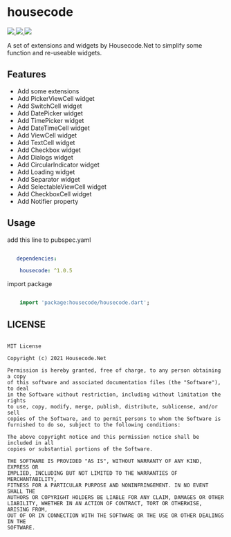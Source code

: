 # housecode
<a href="https://pub.dev/packages/housecode">
  <img src="https://img.shields.io/pub/v/housecode.svg"/>
</a>
<a href="https://flutter.dev/">
  <img src="https://img.shields.io/badge/flutter-%3E%3D%202.0.0-green.svg"/>
</a>
<a href="https://opensource.org/licenses/MIT">
  <img src="https://img.shields.io/badge/License-MIT-yellow.svg"/>
</a>

A set of extensions and widgets by Housecode.Net to simplify some function and re-useable widgets.

## Features
* Add some extensions
* Add PickerViewCell widget
* Add SwitchCell widget
* Add DatePicker widget
* Add TimePicker widget
* Add DateTimeCell widget
* Add ViewCell widget
* Add TextCell widget
* Add Checkbox widget
* Add Dialogs widget
* Add CircularIndicator widget
* Add Loading widget
* Add Separator widget
* Add SelectableViewCell widget
* Add CheckboxCell widget
* Add Notifier property

## Usage

add this line to pubspec.yaml

```yaml

   dependencies:

    housecode: ^1.0.5


```

import package

```dart

    import 'package:housecode/housecode.dart';

```

## LICENSE


```

MIT License

Copyright (c) 2021 Housecode.Net

Permission is hereby granted, free of charge, to any person obtaining a copy
of this software and associated documentation files (the "Software"), to deal
in the Software without restriction, including without limitation the rights
to use, copy, modify, merge, publish, distribute, sublicense, and/or sell
copies of the Software, and to permit persons to whom the Software is
furnished to do so, subject to the following conditions:

The above copyright notice and this permission notice shall be included in all
copies or substantial portions of the Software.

THE SOFTWARE IS PROVIDED "AS IS", WITHOUT WARRANTY OF ANY KIND, EXPRESS OR
IMPLIED, INCLUDING BUT NOT LIMITED TO THE WARRANTIES OF MERCHANTABILITY,
FITNESS FOR A PARTICULAR PURPOSE AND NONINFRINGEMENT. IN NO EVENT SHALL THE
AUTHORS OR COPYRIGHT HOLDERS BE LIABLE FOR ANY CLAIM, DAMAGES OR OTHER
LIABILITY, WHETHER IN AN ACTION OF CONTRACT, TORT OR OTHERWISE, ARISING FROM,
OUT OF OR IN CONNECTION WITH THE SOFTWARE OR THE USE OR OTHER DEALINGS IN THE
SOFTWARE.


 ```
